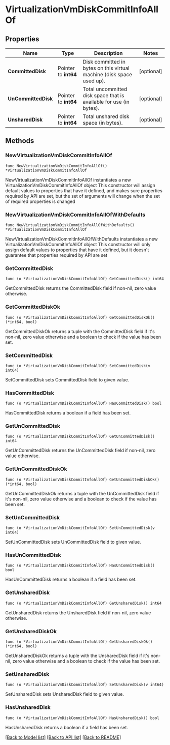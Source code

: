 # VirtualizationVmDiskCommitInfoAllOf

## Properties

Name | Type | Description | Notes
------------ | ------------- | ------------- | -------------
**CommittedDisk** | Pointer to **int64** | Disk committed in bytes on this virtual machine (disk space used up). | [optional] 
**UnCommittedDisk** | Pointer to **int64** | Total uncommitted disk space that is available for use (in bytes). | [optional] 
**UnsharedDisk** | Pointer to **int64** | Total unshared disk space (in bytes). | [optional] 

## Methods

### NewVirtualizationVmDiskCommitInfoAllOf

`func NewVirtualizationVmDiskCommitInfoAllOf() *VirtualizationVmDiskCommitInfoAllOf`

NewVirtualizationVmDiskCommitInfoAllOf instantiates a new VirtualizationVmDiskCommitInfoAllOf object
This constructor will assign default values to properties that have it defined,
and makes sure properties required by API are set, but the set of arguments
will change when the set of required properties is changed

### NewVirtualizationVmDiskCommitInfoAllOfWithDefaults

`func NewVirtualizationVmDiskCommitInfoAllOfWithDefaults() *VirtualizationVmDiskCommitInfoAllOf`

NewVirtualizationVmDiskCommitInfoAllOfWithDefaults instantiates a new VirtualizationVmDiskCommitInfoAllOf object
This constructor will only assign default values to properties that have it defined,
but it doesn't guarantee that properties required by API are set

### GetCommittedDisk

`func (o *VirtualizationVmDiskCommitInfoAllOf) GetCommittedDisk() int64`

GetCommittedDisk returns the CommittedDisk field if non-nil, zero value otherwise.

### GetCommittedDiskOk

`func (o *VirtualizationVmDiskCommitInfoAllOf) GetCommittedDiskOk() (*int64, bool)`

GetCommittedDiskOk returns a tuple with the CommittedDisk field if it's non-nil, zero value otherwise
and a boolean to check if the value has been set.

### SetCommittedDisk

`func (o *VirtualizationVmDiskCommitInfoAllOf) SetCommittedDisk(v int64)`

SetCommittedDisk sets CommittedDisk field to given value.

### HasCommittedDisk

`func (o *VirtualizationVmDiskCommitInfoAllOf) HasCommittedDisk() bool`

HasCommittedDisk returns a boolean if a field has been set.

### GetUnCommittedDisk

`func (o *VirtualizationVmDiskCommitInfoAllOf) GetUnCommittedDisk() int64`

GetUnCommittedDisk returns the UnCommittedDisk field if non-nil, zero value otherwise.

### GetUnCommittedDiskOk

`func (o *VirtualizationVmDiskCommitInfoAllOf) GetUnCommittedDiskOk() (*int64, bool)`

GetUnCommittedDiskOk returns a tuple with the UnCommittedDisk field if it's non-nil, zero value otherwise
and a boolean to check if the value has been set.

### SetUnCommittedDisk

`func (o *VirtualizationVmDiskCommitInfoAllOf) SetUnCommittedDisk(v int64)`

SetUnCommittedDisk sets UnCommittedDisk field to given value.

### HasUnCommittedDisk

`func (o *VirtualizationVmDiskCommitInfoAllOf) HasUnCommittedDisk() bool`

HasUnCommittedDisk returns a boolean if a field has been set.

### GetUnsharedDisk

`func (o *VirtualizationVmDiskCommitInfoAllOf) GetUnsharedDisk() int64`

GetUnsharedDisk returns the UnsharedDisk field if non-nil, zero value otherwise.

### GetUnsharedDiskOk

`func (o *VirtualizationVmDiskCommitInfoAllOf) GetUnsharedDiskOk() (*int64, bool)`

GetUnsharedDiskOk returns a tuple with the UnsharedDisk field if it's non-nil, zero value otherwise
and a boolean to check if the value has been set.

### SetUnsharedDisk

`func (o *VirtualizationVmDiskCommitInfoAllOf) SetUnsharedDisk(v int64)`

SetUnsharedDisk sets UnsharedDisk field to given value.

### HasUnsharedDisk

`func (o *VirtualizationVmDiskCommitInfoAllOf) HasUnsharedDisk() bool`

HasUnsharedDisk returns a boolean if a field has been set.


[[Back to Model list]](../README.md#documentation-for-models) [[Back to API list]](../README.md#documentation-for-api-endpoints) [[Back to README]](../README.md)


